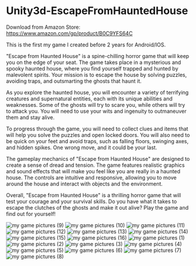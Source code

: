 # Unity3d-EscapeFromHauntedHouse
Download from Amazon Store: https://www.amazon.com/gp/product/B0C9YFS64C

This is the first my game I created before 2 years for Android/IOS. 

"Escape from Haunted House" is a spine-chilling horror game that will keep you on the edge of your seat. The game takes place in a mysterious and spooky haunted house, where you find yourself trapped and hunted by malevolent spirits. Your mission is to escape the house by solving puzzles, avoiding traps, and outsmarting the ghosts that haunt it.

As you explore the haunted house, you will encounter a variety of terrifying creatures and supernatural entities, each with its unique abilities and weaknesses. Some of the ghosts will try to scare you, while others will try to attack you. You will need to use your wits and ingenuity to outmaneuver them and stay alive.

To progress through the game, you will need to collect clues and items that will help you solve the puzzles and open locked doors. You will also need to be quick on your feet and avoid traps, such as falling floors, swinging axes, and hidden spikes. One wrong move, and it could be your last.

The gameplay mechanics of "Escape from Haunted House" are designed to create a sense of dread and tension. The game features realistic graphics and sound effects that will make you feel like you are really in a haunted house. The controls are intuitive and responsive, allowing you to move around the house and interact with objects and the environment.

Overall, "Escape from Haunted House" is a thrilling horror game that will test your courage and your survival skills. Do you have what it takes to escape the clutches of the ghosts and make it out alive? Play the game and find out for yourself!

![my game pictures (9)](https://user-images.githubusercontent.com/111653544/210224668-6d487dda-b19a-4ff2-b428-3c942abf3da5.jpg)
![my game pictures (10)](https://user-images.githubusercontent.com/111653544/210224674-b0a210d3-2f83-4a45-a13c-b504227c4327.jpg)
![my game pictures (11)](https://user-images.githubusercontent.com/111653544/210224677-627df064-28b2-48a7-8820-317a725b26d2.jpg)
![my game pictures (12)](https://user-images.githubusercontent.com/111653544/210224679-f50dfb9c-1d76-4be8-a70c-dd2be1d53d4e.jpg)
![my game pictures (13)](https://user-images.githubusercontent.com/111653544/210224680-8563725a-e4d2-451f-b994-9216f5dadff0.jpg)
![my game pictures (14)](https://user-images.githubusercontent.com/111653544/210224683-21733b87-f2a1-4b92-a74f-3a5458a085f6.jpg)
![my game pictures (15)](https://user-images.githubusercontent.com/111653544/210224685-1d82a1ca-184a-49e4-b082-af3b1c634637.jpg)
![my game pictures (16)](https://user-images.githubusercontent.com/111653544/210224696-48a3a24d-8bd7-4136-b4ab-525c41b1e38c.jpg)
![my game pictures (1)](https://user-images.githubusercontent.com/111653544/210224698-e2da834b-b615-4da6-a5d4-1eb54de90506.jpg)
![my game pictures (2)](https://user-images.githubusercontent.com/111653544/210224701-ed957362-833a-41e5-b212-69e5ef1f1960.jpg)
![my game pictures (3)](https://user-images.githubusercontent.com/111653544/210224702-cbb454df-2f22-43e5-85f4-21686b58315b.jpg)
![my game pictures (4)](https://user-images.githubusercontent.com/111653544/210224704-5cfb2051-ce2d-4937-aa37-9b4c7e0527bb.jpg)
![my game pictures (5)](https://user-images.githubusercontent.com/111653544/210224706-79f9176e-c8e1-42d3-9cae-aae16f0d6b7b.jpg)
![my game pictures (6)](https://user-images.githubusercontent.com/111653544/210224709-90d2c43a-127e-42c4-8837-3a560c537f49.jpg)
![my game pictures (7)](https://user-images.githubusercontent.com/111653544/210224710-657ee40b-a8a2-4805-a94b-39d681520a0f.jpg)
![my game pictures (8)](https://user-images.githubusercontent.com/111653544/210224711-6d479f76-41c8-40f4-b752-c20461479b10.jpg)

